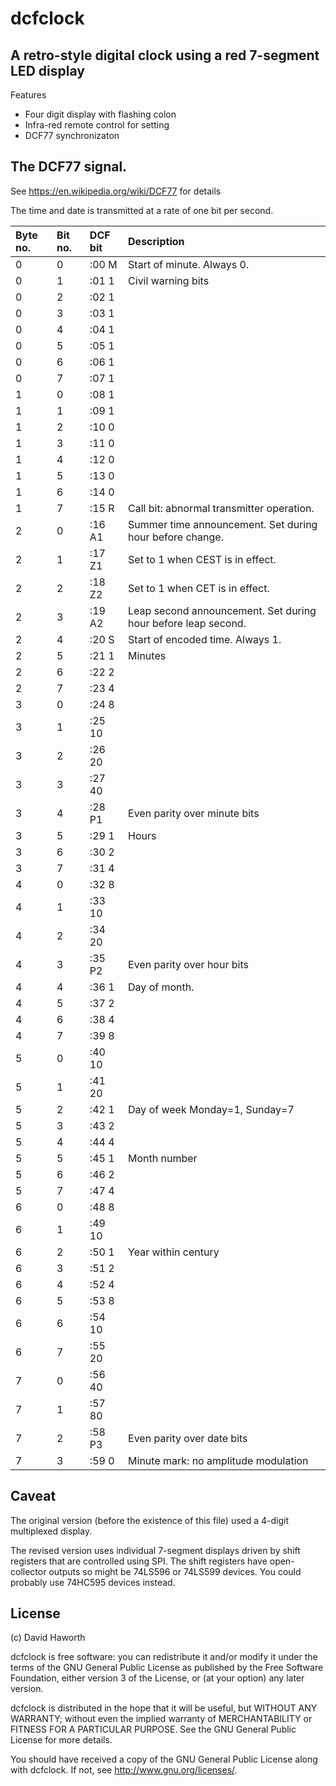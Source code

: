 # dcfclock

## A retro-style digital clock using a red 7-segment LED display

Features

* Four digit display with flashing colon
* Infra-red remote control for setting
* DCF77 synchronizaton

## The DCF77 signal.

See https://en.wikipedia.org/wiki/DCF77 for details

The time and date is transmitted at a rate of one bit per second.

| Byte no. | Bit no. | DCF bit | Description                                                   |
|:---------|:--------|:--------|:--------------------------------------------------------------|
|      0   | 0       | :00  M  | Start of minute. Always 0.                                    |
|      0   | 1       | :01  1  | Civil warning bits                                            |
|      0   | 2       | :02  1  |                                                               |
|      0   | 3       | :03  1  |                                                               |
|      0   | 4       | :04  1  |                                                               |
|      0   | 5       | :05  1  |                                                               |
|      0   | 6       | :06  1  |                                                               |
|      0   | 7       | :07  1  |                                                               |
|      1   | 0       | :08  1  |                                                               |
|      1   | 1       | :09  1  |                                                               |
|      1   | 2       | :10  0  |                                                               |
|      1   | 3       | :11  0  |                                                               |
|      1   | 4       | :12  0  |                                                               |
|      1   | 5       | :13  0  |                                                               |
|      1   | 6       | :14  0  |                                                               |
|      1   | 7       | :15  R  | Call bit: abnormal transmitter operation.                     |
|      2   | 0       | :16  A1 | Summer time announcement. Set during hour before change.      |
|      2   | 1       | :17  Z1 | Set to 1 when CEST is in effect.                              |
|      2   | 2       | :18  Z2 | Set to 1 when CET is in effect.                               |
|      2   | 3       | :19  A2 | Leap second announcement. Set during hour before leap second. |
|      2   | 4       | :20  S  | Start of encoded time. Always 1.                              |
|      2   | 5       | :21  1  | Minutes                                                       |
|      2   | 6       | :22  2  |                                                               |
|      2   | 7       | :23  4  |                                                               |
|      3   | 0       | :24  8  |                                                               |
|      3   | 1       | :25  10 |                                                               |
|      3   | 2       | :26  20 |                                                               |
|      3   | 3       | :27  40 |                                                               |
|      3   | 4       | :28  P1 | Even parity over minute bits                                  |
|      3   | 5       | :29  1  | Hours                                                         |
|      3   | 6       | :30  2  |                                                               |
|      3   | 7       | :31  4  |                                                               |
|      4   | 0       | :32  8  |                                                               |
|      4   | 1       | :33  10 |                                                               |
|      4   | 2       | :34  20 |                                                               |
|      4   | 3       | :35  P2 | Even parity over hour bits                                    |
|      4   | 4       | :36  1  | Day of month.                                                 |
|      4   | 5       | :37  2  |                                                               |
|      4   | 6       | :38  4  |                                                               |
|      4   | 7       | :39  8  |                                                               |
|      5   | 0       | :40  10 |                                                               |
|      5   | 1       | :41  20 |                                                               |
|      5   | 2       | :42  1  | Day of week Monday=1, Sunday=7                                |
|      5   | 3       | :43  2  |                                                               |
|      5   | 4       | :44  4  |                                                               |
|      5   | 5       | :45  1  | Month number                                                  |
|      5   | 6       | :46  2  |                                                               |
|      5   | 7       | :47  4  |                                                               |
|      6   | 0       | :48  8  |                                                               |
|      6   | 1       | :49  10 |                                                               |
|      6   | 2       | :50  1  | Year within century                                           |
|      6   | 3       | :51  2  |                                                               |
|      6   | 4       | :52  4  |                                                               |
|      6   | 5       | :53  8  |                                                               |
|      6   | 6       | :54  10 |                                                               |
|      6   | 7       | :55  20 |                                                               |
|      7   | 0       | :56  40 |                                                               |
|      7   | 1       | :57  80 |                                                               |
|      7   | 2       | :58  P3 | Even parity over date bits                                    |
|      7   | 3       | :59  0  | Minute mark: no amplitude modulation                          |

## Caveat

The original version (before the existence of this file) used a 4-digit multiplexed display.

The revised version uses individual 7-segment displays driven by shift registers that
are controlled using SPI. The shift registers have open-collector outputs so might be 74LS596 or 74LS599
devices. You could probably use 74HC595 devices instead.

## License

(c) David Haworth

dcfclock is free software: you can redistribute it and/or modify
it under the terms of the GNU General Public License as published by
the Free Software Foundation, either version 3 of the License, or
(at your option) any later version.

dcfclock is distributed in the hope that it will be useful,
but WITHOUT ANY WARRANTY; without even the implied warranty of
MERCHANTABILITY or FITNESS FOR A PARTICULAR PURPOSE.  See the
GNU General Public License for more details.

You should have received a copy of the GNU General Public License
along with dcfclock.  If not, see <http://www.gnu.org/licenses/>.
